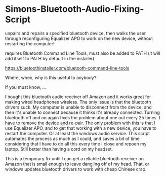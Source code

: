 # Simons-Bluetooth-Audio-Fixing-Script
unpairs and repairs a specified bluetooth device, then walks the user through reconfiguring Equalizer APO to work on the new device, without restarting the computer!

requires Bluetooth Command Line Tools, must also be added to PATH (it will add itself to PATH by default in the installer)

  https://bluetoothinstaller.com/bluetooth-command-line-tools


Where, when, why is this useful to anybody?

If you must know, ...

I bought this bluetooth audio receiver off Amazon and it works great for making wired headphones wireless. The only issue is that the bluetooth drivers suck. My computer is unable to disconnect from the device, and then it's unable to connect because it thinks it's already connected. Turning bluetooth off and on again fixes the problem about one out every 25 times. I have to remove the device and re-pair. The only problem with this is that I use Equalizer APO, and to get that working with a new device, you have to restart the computer. Or at least the windows audio service. This script automates the process as much as I could, and saves a bit of time considering that I have to do all this every time I close and repoen my laptop. Still better than having a cord on my headset.

This is a temporary fix until I can get a reliable bluetooth receiver on Amazon that is small enough to leave dangling off of my head. That, or windows updates bluetooth drivers to work with cheap Chinese crap.
